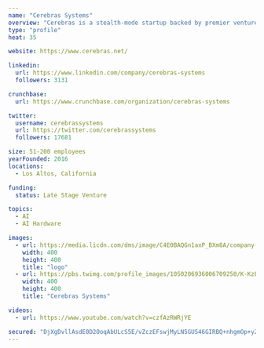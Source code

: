 ```yaml
---
name: "Cerebras Systems"
overview: "Cerebras is a stealth-mode startup backed by premier venture capitalists and industry leading technologists. We are serially successful entrepreneurs dedicated to solving problems others are afraid to tackle.  We value integrity, passion, real world problem solving ability, and a sense of humor. We are always looking for extraordinary people to join our team. Click here to view some of our current openings www.cerebras.net/careers/"
type: "profile"
heat: 35

website: https://www.cerebras.net/

linkedin:
  url: https://www.linkedin.com/company/cerebras-systems
  followers: 3131

crunchbase:
  url: https://www.crunchbase.com/organization/cerebras-systems

twitter:
  username: cerebrassystems
  url: https://twitter.com/cerebrassystems
  followers: 17681

size: 51-200 employees
yearFounded: 2016
locations:
  - Los Altos, California

funding:
  status: Late Stage Venture

topics:
  - AI
  - AI Hardware

images:
  - url: https://media.licdn.com/dms/image/C4E0BAQGn1axP_BXm8A/company-logo_400_400/0?e=1582761600&v=beta&t=DdwS-MKmcyoiIu35XhrqNoK4v4NhyiPVn8lPCXz28mk
    width: 400
    height: 400
    title: "logo"
  - url: https://pbs.twimg.com/profile_images/1050206936006709250/K-KzEDii_400x400.jpg
    width: 400
    height: 400
    title: "Cerebras Systems"

videos:
  - url: https://www.youtube.com/watch?v=czfAzRWRjYE

secured: "DjXgDvllAsdE0D2OoqAbULcS5E/vZczEFswjMyLN5GU546GIRBQ+nhgmOp+yZE0cEK3jCrYyXZL/g28Cfz+EfUi2/9W/iU4R+0o+IMh2BfDGWTZLZgaMG6+zqSIC2HdvSWeVilezX8DIyrEE/0l6hDVOIsIc5sa0IgC4qVg9aBhwpypX9/V96mvyCk5DqZBmYY8w/EQYBA5aJRw8foUH5+jpZ2lQXHEEw4SE8LP1HkOxnS0+V2/Q5OZ+55RaBxvUXmIcbG9wam9Ec/wLebi4yHffTcpZj+JDOWPNbATK7ZdXAx6jLQT3SWGbxwkS17dK;Jq3/Tkf5Pb1AMyq3nzbQYA=="
---
```



